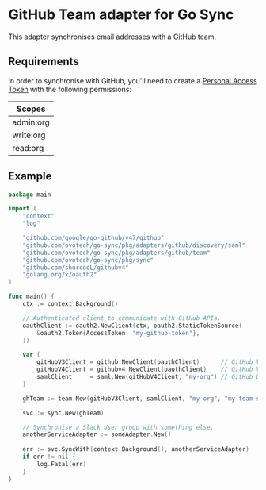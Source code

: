 # GitHub Team adapter for Go Sync
This adapter synchronises email addresses with a GitHub team.

## Requirements
In order to synchronise with GitHub, you'll need to create a [Personal Access Token](https://docs.github.com/en/authentication/keeping-your-account-and-data-secure/creating-a-personal-access-token)
with the following permissions:

| Scopes                            |
|-----------------------------------|
| admin:org                         |
| write:org                         |
| read:org                          |

## Example
```go
package main

import (
	"context"
	"log"

	"github.com/google/go-github/v47/github"
	"github.com/ovotech/go-sync/pkg/adapters/github/discovery/saml"
	"github.com/ovotech/go-sync/pkg/adapters/github/team"
	"github.com/ovotech/go-sync/pkg/sync"
	"github.com/shurcooL/githubv4"
	"golang.org/x/oauth2"
)

func main() {
	ctx := context.Background()

	// Authenticated client to communicate with GitHub APIs.
	oauthClient := oauth2.NewClient(ctx, oauth2.StaticTokenSource(
		&oauth2.Token{AccessToken: "my-github-token"},
	))

	var (
		gitHubV3Client = github.NewClient(oauthClient)      // GitHub V3 API is used by GH Teams adapter.
		gitHubV4Client = githubv4.NewClient(oauthClient)    // GitHub V4 API is used by SAML discovery.
		samlClient     = saml.New(gitHubV4Client, "my-org") // GitHub Discovery service uses SAML to convert emails into GH users.
	)

	ghTeam := team.New(gitHubV3Client, samlClient, "my-org", "my-team-slug")

	svc := sync.New(ghTeam)

	// Synchronise a Slack User group with something else.
	anotherServiceAdapter := someAdapter.New()
	
	err := svc.SyncWith(context.Background(), anotherServiceAdapter)
	if err != nil {
		log.Fatal(err)
	}
}

```
